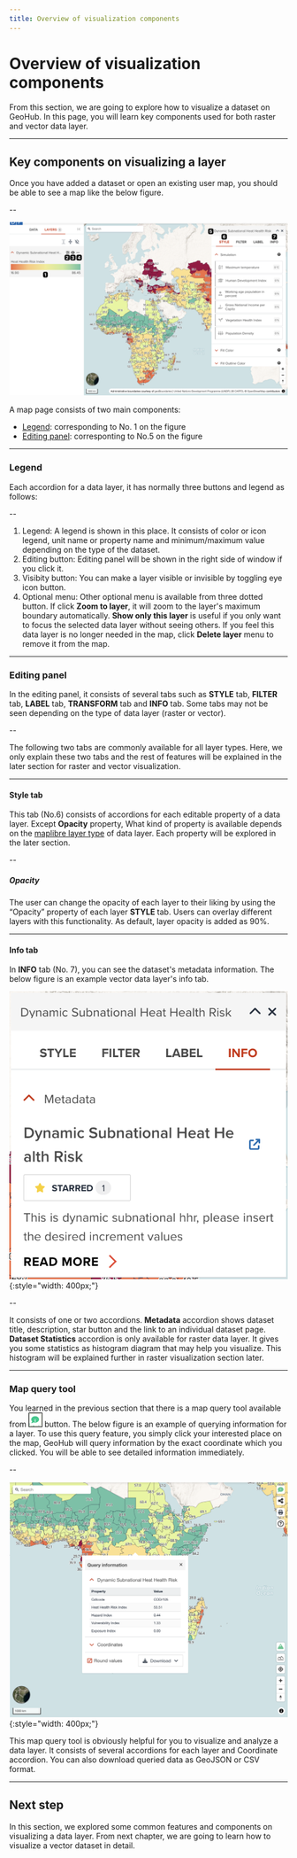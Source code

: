 ```yaml
---
title: Overview of visualization components
---
```


# Overview of visualization components

From this section, we are going to explore how to visualize a dataset on GeoHub. In this page, you will learn key components used for both raster and vector data layer.

---

## Key components on visualizing a layer

Once you have added a dataset or open an existing user map, you should be able to see a map like the below figure.

--

![Key componets on visualizing at Map editor page](../assets/visualization/visualize_overview.png)

<!-- .element style="height: 400px" -->

A map page consists of two main components:

- [Legend](#legend): corresponding to No. 1 on the figure
- [Editing panel](#editing-panel): corresponting to No.5 on the figure

---

### Legend

Each accordion for a data layer, it has normally three buttons and legend as follows:

--

1. Legend: A legend is shown in this place. It consists of color or icon legend, unit name or property name and minimum/maximum value depending on the type of the dataset.
2. Editing button: Editing panel will be shown in the right side of window if you click it.
3. Visibity button: You can make a layer visible or invisible by toggling eye icon button.
4. Optional menu: Other optional menu is available from three dotted button. <hidden>If click **Zoom to layer**, it will zoom to the layer's maximum boundary automatically. **Show only this layer** is useful if you only want to focus the selected data layer without seeing others. If you feel this data layer is no longer needed in the map, click **Delete layer** menu to remove it from the map.</hidden>

---

### Editing panel

In the editing panel, it consists of several tabs such as **STYLE** tab, **FILTER** tab, **LABEL** tab, **TRANSFORM** tab and **INFO** tab. Some tabs may not be seen depending on the type of data layer (raster or vector).

--

The following two tabs are commonly available for all layer types. Here, we only explain these two tabs and the rest of features will be explained in the later section for raster and vector visualization.

---

#### **Style** tab

This tab (No.6) consists of accordions for each editable property of a data layer. Except **Opacity** property, What kind of property is available depends on the [maplibre layer type](https://maplibre.org/maplibre-style-spec/layers/) of data layer. Each property will be explored in the later section.

--

##### Opacity

The user can change the opacity of each layer to their liking by using the “Opacity” property of each layer **STYLE** tab. Users can overlay different layers with this functionality. As default, layer opacity is added as 90%.

---

#### **Info** tab

In **INFO** tab (No. 7), you can see the dataset's metadata information. The below figure is an example vector data layer's info tab.

![Info tab for an example vector data layer](../assets/visualization/visualize_info_tab.png){:style="width: 400px;"}

<!-- .element style="height: 300px" -->

--

It consists of one or two accordions. **Metadata** accordion shows dataset title, description, star button and the link to an individual dataset page. **Dataset Statistics** accordion is only available for raster data layer. It gives you some statistics as histogram diagram that may help you visualize. This histogram will be explained further in raster visualization section later.

---

### Map query tool

You learned in the previous section that there is a map query tool available from ![Map_Information.png](../assets/visualization/Map_Information1.png) button. The below figure is an example of querying information for a layer. To use this query feature, you simply click your interested place on the map, GeoHub will query information by the exact coordinate which you clicked. You will be able to see detailed information immediately.

--

![Map querying feature](../assets/visualization/visualize_map_query.png){:style="width: 400px;"}

<!-- .element style="height: 400px" -->

This map query tool is obviously helpful for you to visualize and analyze a data layer. It consists of several accordions for each layer and Coordinate accordion. You can also download queried data as GeoJSON or CSV format.

---

## Next step

In this section, we explored some common features and components on visualizing a data layer. From next chapter, we are going to learn how to visualize a vector dataset in detail.
